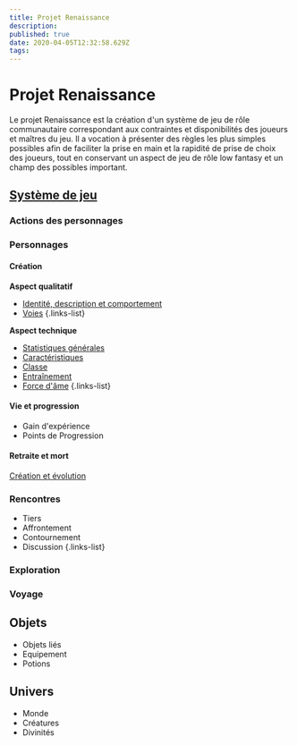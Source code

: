 ```yaml
---
title: Projet Renaissance
description: 
published: true
date: 2020-04-05T12:32:58.629Z
tags: 
---
```


# Projet Renaissance
Le projet Renaissance est la création d'un système de jeu de rôle communautaire correspondant aux contraintes et disponibilités des joueurs et maîtres du jeu. Il a vocation à présenter des règles les plus simples possibles afin de faciliter la prise en main et la rapidité de prise de choix des joueurs, tout en conservant un aspect de jeu de rôle low fantasy et un champ des possibles important.

## [Système de jeu](système-de-jeu)
### Actions des personnages
### Personnages
#### Création
**Aspect qualitatif**
  * [Identité, description et comportement](http://de-dale.hd.free.fr/fr/projet-renaissance/syst%C3%A8me-de-jeu/identite_comportement)
  * [Voies](http://de-dale.hd.free.fr/fr/projet-renaissance/syst%C3%A8me-de-jeu/voies)
{.links-list}

**Aspect technique**
  * [Statistiques générales](http://de-dale.hd.free.fr/fr/projet-renaissance/système-de-jeu/statistiques)
  * [Caractéristiques](http://de-dale.hd.free.fr/fr/projet-renaissance/système-de-jeu/caractéristiques)
  * [Classe](http://de-dale.hd.free.fr/fr/projet-renaissance/syst%C3%A8me-de-jeu/classes)
  * [Entraînement](http://de-dale.hd.free.fr/fr/projet-renaissance/syst%C3%A8me-de-jeu/entrainement)
  * [Force d'âme](http://de-dale.hd.free.fr/fr/projet-renaissance/syst%C3%A8me-de-jeu/force-d-ame)
{.links-list}
#### Vie et progression
  * Gain d'expérience
  * Points de Progression
#### Retraite et mort

[Création et évolution](http://de-dale.hd.free.fr/fr/projet-renaissance/système-de-jeu/points-progression)

### Rencontres
  * Tiers
  * Affrontement
  * Contournement
  * Discussion
{.links-list}
### Exploration
### Voyage

## Objets
* Objets liés
* Equipement
* Potions

## Univers
* Monde
* Créatures
* Divinités